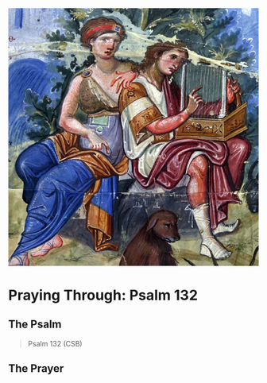 <img class="intro-right" src="art-paris-psalter.jpg">

<style>
  li {list-style-type: none;}
  p + ul {
    margin-top: -18px;
}
</style>

# Praying Through: Psalm 132

## The Psalm

>Psalm 132 (CSB)  

## The Prayer

<div style="font-variant: small-caps;">

</div>
